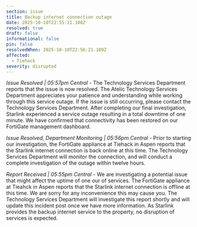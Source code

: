 ```yaml
---
section: issue
title: Backup internet connection outage
date: 2025-10-10T22:55:21.108Z
resolved: true
draft: false
informational: false
pin: false
resolvedWhen: 2025-10-10T22:56:21.109Z
affected:
  - Tiehack
severity: disrupted
---
```

*Issue Resolved | 05:57pm Central* - The Technology Services Department reports that the issue is now resolved. The Atelic Technology Services Department appreciates your patience and understanding while working through this service outage. If the issue is still occurring, please contact the Technology Services Department. After completing our final investigation, Starlink experienced a service outage resulting in a total downtime of one minute. We have confirmed that connectivity has been restored on our FortiGate management dashboard.

*Issue Resolved, Department Monitoring | 05:56pm Central* - Prior to starting our investigation, the FortiGate appliance at Tiehack in Aspen reports that the Starlink internet connection is back online at this time. The Technology Services Department will monitor the connection, and will conduct a complete investigation of the outage within twelve hours.

*Report Received | 05:55pm Central* - We are investigating a potential issue that might affect the uptime of one our of services. The FortiGate appliance at Tieahck in Aspen reports that the Starlink internet connection is offline at this time. We are sorry for any inconvenience this may cause you. The Technology Services Department will investigate this report shortly and will update this incident post once we have more information. As Starlink provides the backup internet service to the property, no disruption of services is expected.